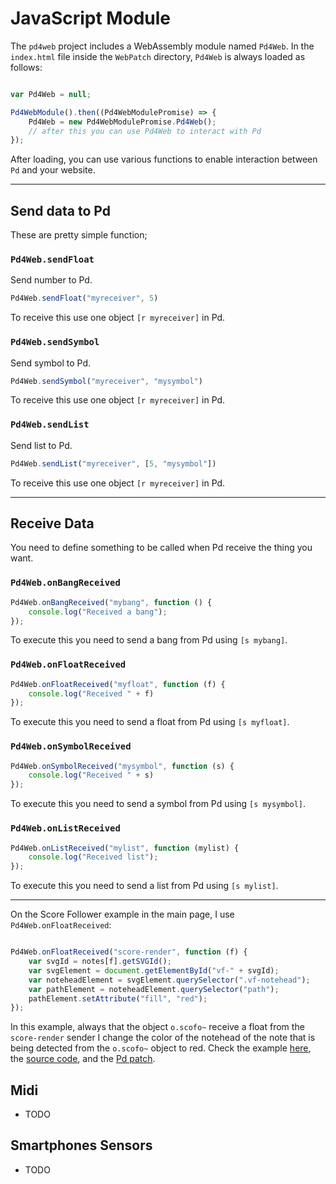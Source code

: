 # JavaScript Module

The `pd4web` project includes a WebAssembly module named `Pd4Web`. In the `index.html` file inside the `WebPatch` directory, `Pd4Web` is always loaded as follows:

``` javascript

var Pd4Web = null;

Pd4WebModule().then((Pd4WebModulePromise) => {
    Pd4Web = new Pd4WebModulePromise.Pd4Web();
    // after this you can use Pd4Web to interact with Pd
});
```

After loading, you can use various functions to enable interaction between `Pd` and your website.

--- 

## Send data to Pd

These are pretty simple function;

### `Pd4Web.sendFloat`

Send number to Pd. 

``` js 
Pd4Web.sendFloat("myreceiver", 5)
```

To receive this use one object `[r myreceiver]` in Pd.

### `Pd4Web.sendSymbol`


Send symbol to Pd. 

``` js 
Pd4Web.sendSymbol("myreceiver", "mysymbol")
```

To receive this use one object `[r myreceiver]` in Pd.

### `Pd4Web.sendList`

Send list to Pd. 

``` js 
Pd4Web.sendList("myreceiver", [5, "mysymbol"])
```

To receive this use one object `[r myreceiver]` in Pd.

--- 

## Receive Data

You need to define something to be called when Pd receive the thing you want.

### `Pd4Web.onBangReceived`

``` js 
Pd4Web.onBangReceived("mybang", function () { 
    console.log("Received a bang");
});
```
To execute this you need to send a bang from Pd using `[s mybang]`.

### `Pd4Web.onFloatReceived`

``` js 
Pd4Web.onFloatReceived("myfloat", function (f) { 
    console.log("Received " + f)
});
```
To execute this you need to send a float from Pd using `[s myfloat]`.

### `Pd4Web.onSymbolReceived`

``` js 
Pd4Web.onSymbolReceived("mysymbol", function (s) { 
    console.log("Received " + s)
});
```
To execute this you need to send a symbol from Pd using `[s mysymbol]`.

### `Pd4Web.onListReceived`

``` js 
Pd4Web.onListReceived("mylist", function (mylist) { 
    console.log("Received list");
});
```
To execute this you need to send a list from Pd using `[s mylist]`.

--- 

On the Score Follower example in the main page, I use `Pd4Web.onFloatReceived`: 

``` js

Pd4Web.onFloatReceived("score-render", function (f) {
    var svgId = notes[f].getSVGId();
    var svgElement = document.getElementById("vf-" + svgId);
    var noteheadElement = svgElement.querySelector(".vf-notehead");
    var pathElement = noteheadElement.querySelector("path");
    pathElement.setAttribute("fill", "red");
});
```

In this example, always that the object `o.scofo~` receive a float from the `score-render` sender I change the color of the notehead of the note that is being detected from the `o.scofo~` object to red. Check the example [here](./tests/OScofo/), the [source code](https://github.com/charlesneimog/pd4web/blob/99658fb8d02a2427c9ac957915bd89188e641ba1/Documentation/tests/OScofo/WebPatch/index.html#L157), and the [Pd patch](./tests/OScofo/main.pd).


## Midi

- TODO

## Smartphones Sensors

- TODO

